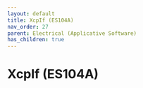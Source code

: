 ```yaml
---
layout: default
title: XcpIf (ES104A)
nav_order: 27
parent: Electrical (Applicative Software)
has_children: true
---
```

# XcpIf (ES104A)
